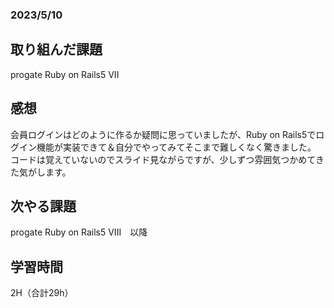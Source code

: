 ### 2023/5/10
## 取り組んだ課題
progate Ruby on Rails5 VII

## 感想
会員ログインはどのように作るか疑問に思っていましたが、Ruby on Rails5でログイン機能が実装できて＆自分でやってみてそこまで難しくなく驚きました。
コードは覚えていないのでスライド見ながらですが、少しずつ雰囲気つかめてきた気がします。

## 次やる課題
progate Ruby on Rails5 VIII　以降

## 学習時間
2H（合計29h）
